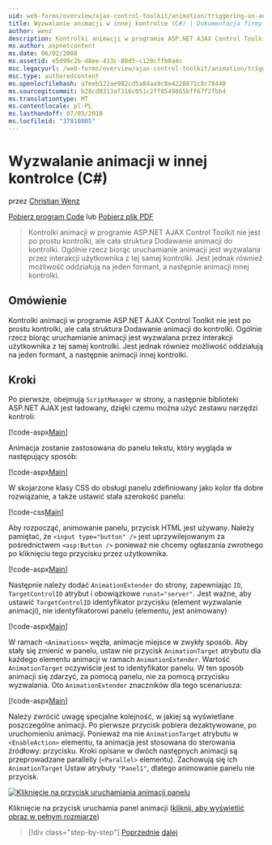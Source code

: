 ```yaml
---
uid: web-forms/overview/ajax-control-toolkit/animation/triggering-an-animation-in-another-control-cs
title: Wyzwalanie animacji w innej kontrolce (C#) | Dokumentacja firmy Microsoft
author: wenz
description: Kontrolki animacji w programie ASP.NET AJAX Control Toolkit nie jest po prostu kontrolki, ale cała struktura Dodawanie animacji do kontrolki. Ogólnie rzecz biorąc, uruchamianie...
ms.author: aspnetcontent
ms.date: 06/02/2008
ms.assetid: e5d99c2b-d8ee-413c-80d5-c120cffb0a4c
msc.legacyurl: /web-forms/overview/ajax-control-toolkit/animation/triggering-an-animation-in-another-control-cs
msc.type: authoredcontent
ms.openlocfilehash: a7eeb522ae982cd5a84aa9c8e4228871c8c78440
ms.sourcegitcommit: b28cd0313af316c051c2ff8549865bff67f2fbb4
ms.translationtype: MT
ms.contentlocale: pl-PL
ms.lasthandoff: 07/05/2018
ms.locfileid: "37810805"
---
```

<a name="triggering-an-animation-in-another-control-c"></a>Wyzwalanie animacji w innej kontrolce (C#)
====================
przez [Christian Wenz](https://github.com/wenz)

[Pobierz program Code](http://download.microsoft.com/download/f/9/a/f9a26acd-8df4-4484-8a18-199e4598f411/Animation8.cs.zip) lub [Pobierz plik PDF](http://download.microsoft.com/download/6/7/1/6718d452-ff89-4d3f-a90e-c74ec2d636a3/animation8CS.pdf)

> Kontrolki animacji w programie ASP.NET AJAX Control Toolkit nie jest po prostu kontrolki, ale cała struktura Dodawanie animacji do kontrolki. Ogólnie rzecz biorąc uruchamianie animacji jest wyzwalana przez interakcji użytkownika z tej samej kontrolki. Jest jednak również możliwość oddziałują na jeden formant, a następnie animacji innej kontrolki.


## <a name="overview"></a>Omówienie

Kontrolki animacji w programie ASP.NET AJAX Control Toolkit nie jest po prostu kontrolki, ale cała struktura Dodawanie animacji do kontrolki. Ogólnie rzecz biorąc uruchamianie animacji jest wyzwalana przez interakcji użytkownika z tej samej kontrolki. Jest jednak również możliwość oddziałują na jeden formant, a następnie animacji innej kontrolki.

## <a name="steps"></a>Kroki

Po pierwsze, obejmują `ScriptManager` w strony, a następnie biblioteki ASP.NET AJAX jest ładowany, dzięki czemu można użyć zestawu narzędzi kontroli:

[!code-aspx[Main](triggering-an-animation-in-another-control-cs/samples/sample1.aspx)]

Animacja zostanie zastosowana do panelu tekstu, który wygląda w następujący sposób:

[!code-aspx[Main](triggering-an-animation-in-another-control-cs/samples/sample2.aspx)]

W skojarzone klasy CSS do obsługi panelu zdefiniowany jako kolor tła dobre rozwiązanie, a także ustawić stała szerokość panelu:

[!code-css[Main](triggering-an-animation-in-another-control-cs/samples/sample3.css)]

Aby rozpocząć, animowanie panelu, przycisk HTML jest używany. Należy pamiętać, że `<input type="button" />` jest uprzywilejowanym za pośrednictwem `<asp:Button />` ponieważ nie chcemy ogłaszania zwrotnego po kliknięciu tego przycisku przez użytkownika.

[!code-aspx[Main](triggering-an-animation-in-another-control-cs/samples/sample4.aspx)]

Następnie należy dodać `AnimationExtender` do strony, zapewniając `ID`, `TargetControlID` atrybut i obowiązkowe `runat="server"`. Jest ważne, aby ustawić `TargetControlID` identyfikator przycisku (element wyzwalanie animacji), nie identyfikatorowi panelu (elementu, jest animowany)

[!code-aspx[Main](triggering-an-animation-in-another-control-cs/samples/sample5.aspx)]

W ramach `<Animations>` węzła, animacje miejsce w zwykły sposób. Aby stały się zmienić w panelu, ustaw nie przycisk `AnimationTarget` atrybutu dla każdego elementu animacji w ramach `AnimationExtender`. Wartość `AnimationTarget` oczywiście jest to identyfikator panelu. W ten sposób animacji się zdarzyć, za pomocą panelu, nie za pomocą przycisku wyzwalania. Oto `AnimationExtender` znaczników dla tego scenariusza:

[!code-aspx[Main](triggering-an-animation-in-another-control-cs/samples/sample6.aspx)]

Należy zwrócić uwagę specjalne kolejność, w jakiej są wyświetlane poszczególne animacji. Po pierwsze przycisk pobiera dezaktywowane, po uruchomieniu animacji. Ponieważ ma nie `AnimationTarget` atrybutu w `<EnableAction>` elementu, ta animacja jest stosowana do sterowania źródłowy: przycisku. Kroki opisane w dwóch następnych animacji są przeprowadzane parallelly (`<Parallel>` elementu). Zachowują się ich `AnimationTarget` Ustaw atrybuty `"Panel1"`, dlatego animowanie panelu nie przycisk.


[![Kliknięcie na przycisk uruchamiania animacji panelu](triggering-an-animation-in-another-control-cs/_static/image2.png)](triggering-an-animation-in-another-control-cs/_static/image1.png)

Kliknięcie na przycisk uruchamia panel animacji ([kliknij, aby wyświetlić obraz w pełnym rozmiarze](triggering-an-animation-in-another-control-cs/_static/image3.png))

> [!div class="step-by-step"]
> [Poprzednie](disabling-actions-during-animation-cs.md)
> [dalej](modifying-animations-from-the-server-side-cs.md)
